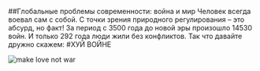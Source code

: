 ##Глобальные проблемы современности: война и мир
Человек всегда воевал сам с собой. С точки зрения природного регулирования – это абсурд, но факт! За период с 3500 года до новой эры произошло 14530 войн. И только 292 года люди жили без конфликтов. Так что давайте дружно скажем:
#ХУЙ ВОЙНЕ

![make love not war](http://1.bp.blogspot.com/-FwHH5EE6ceQ/UG297iQBHjI/AAAAAAAAAss/3Zverpkrbw8/s1600/Make+love,+not+war.+Artist+unknown..jpg)